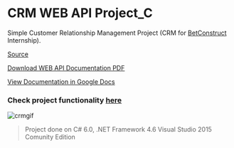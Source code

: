 # CRM WEB API Project_C

Simple Customer Relationship Management Project (CRM for [BetConstruct](https://www.betconstruct.com/#/)  Internship).

[Source](https://github.com/tigranv/CRM_Project_C/tree/master/CRM_Project_C/Source)

[Download WEB API Documentation PDF](https://github.com/tigranv/CRM_Project_C/blob/master/CRM_Project_C/Source/CRM.WebApi/CRMWebAPISpecification.pdf)

[View Documentation in Google Docs](https://docs.google.com/document/d/1CnJY259mf3gKUYh0qeugpJqmWIlXT2yof21L6xJVXlc/edit?usp=sharing)



### **Check project functionality** [**here**](http://crmbetc.azurewebsites.net/#/contacts)


![crmgif](https://user-images.githubusercontent.com/24522089/26962277-2ad3b0e8-4cf6-11e7-9e27-15e5533ffe4d.gif)

> Project done on C# 6.0, .NET Framework 4.6 Visual Studio 2015 Comunity Edition
